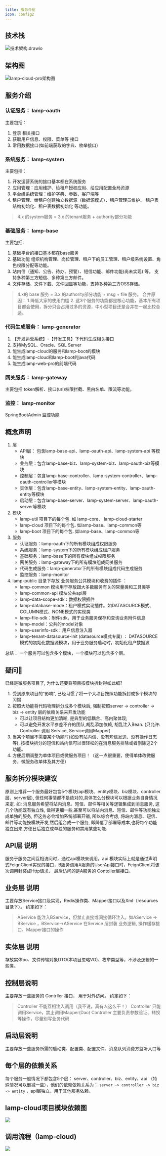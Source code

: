 ```yaml
---
title: 服务介绍
icon: config2
---
```


## 技术栈

![技术架构.drawio](/images/start/技术架构.drawio.png)



## 架构图

![lamp-cloud-pro架构图](/images/global/lamp-cloud-pro架构图.png)



## 服务介绍

### 认证服务： lamp-oauth

主要包括：

1. 登录 相关接口
2. 获取用户信息、权限、菜单等 接口
3. 常用数据接口(如前端获取的字典、枚举接口）

### 系统服务： lamp-system

主要包括：

1. 开发运营系统的接口基本都在系统服务
2. 应用管理：应用维护、给租户授权应用、给应用配置全局资源
3. 平台级系统管理：维护字典、参数、客户端等
4. 租户管理、给租户创建独立数据源（数据源模式）、租户管理员维护、 租户表结构初始化、租户表数据初始化 等功能。

> 4.x 的system服务 = 3.x 的tenant服务 + authority部分功能

### 基础服务： lamp-base

主要包括:

1. 基础平台的接口基本都在base服务
2. 基础功能 组织机构管理、岗位管理、租户下的员工管理、租户级系统设置、角色权限分配等功能。
3. 站内信（通知、公告、待办、预警）、短信功能、邮件功能(尚未实现) 等。 支持多种第三方短信、多种第三方邮件。
4. 文件存储、文件下载、文件回显等功能，支持多种第三方OSS存储。

> 4.x的 base 服务 = 3.x 的authority部分功能 + msg + file 服务。 合并原因： 1.降低大家的使用门槛 2. 这3个服务的功能都是核心功能，基本所有项目都会使用，拆分只会占用过多的资源，中小型项目还是合并在一起比较合适。

### 代码生成服务： lamp-generator

1. 【开发运营系统】-【开发工具】下代码生成相关接口
2. 支持MySQL、Oracle、SQL Server
3. 能生成lamp-cloud的服务和lamp-boot的模块
4. 能生成lamp-cloud和lamp-boot的java代码
5. 能生成lamp-web-pro的前端代码

### 网关服务： lamp-gateway

主要包括 token解析、接口(uri)权限拦截、黑白名单、限流等功能。 

### 监控： lamp-monitor

SpringBootAdmin 监控功能



## 概念声明

1. 层
   - API层： 包含lamp-base-api、lamp-oauth-api、lamp-system-api  等模块
   - 业务层：包含lamp-base-biz、lamp-system-biz、lamp-oauth-biz等模块
   - 控制层：包含lamp-base-controller、lamp-system-controller、lamp-oauth-controller等模块
   - 实体层：包含lamp-base-entity、lamp-system-entity、lamp-oauth-entity等模块
   - 启动层：包含lamp-base-server、lamp-system-server、lamp-oauth-server等模块
2. 模块
   - lamp-util 项目下的每个包. 如 lamp-core、 lamp-cloud-starter
   - lamp-cloud 项目下的每个包. 如lamp-base、lamp-common等
   - lamp-boot 项目下的每个包. 如lamp-base、lamp-common等
3. 服务
   - 认证服务：lamp-oauth下的所有模块组成权限服务
   - 系统服务：lamp-system下的所有模块组成租户服务
   - 基础服务：lamp-base下的所有模块组成权限服务
   - 网关服务：lamp-gateway下的所有模块组成网关服务
   - 代码生成服务：lamp-generator下的所有模块组成代码生成服务
   - 监控服务：lamp-monitor 
4. lamp-public 目录下存放 业务服务公共模块和收费的插件 ：
   - lamp-common 模块用于存放跟大多数服务有关的常量类和工具类等
   - lamp-common-api 模块公共api层
   - lamp-data-scope-sdk：数据权限插件
   - lamp-database-mode：租户模式实现插件。如DATASOURCE模式、COLUMN模式、NONE模式的实现类
   - lamp-file-sdk：附件sdk，用于业务服务保存和查询业务附件信息
   - lamp-model：公共的model对象
   - lamp-userinfo-sdk：用户信息注入器
   - lamp-tenant-datasource-init (datasource模式专属) ： DATASOURCE模式的初始化数据源模块，用于业务服务启动时，初始化租户数据源

总结： 一个服务可以包含多个模块，一个模块可以包含多个层。



## 疑问🤔️

已经是微服务项目了, 为什么还要将项目按模块拆封得如此细?

1. 受到原来项目的“影响”, 已经习惯了将一个大项目按照功能拆封成多个模块的习惯
2. 按照大功能将代码物理拆分成多个模块后, 强制按照server -> controller -> biz -> entity 层的依赖关系来开发功能
   - 可以让项目结构更加清晰, 是典型的低耦合、高内聚体现; 
   - 可以避免开发水平参差不齐的团队,胡乱添加依赖, 胡乱注入Bean. (只允许: Controller 调用 Service, Service调用Mapper) 
3. 当某个项目不需要某个功能时(如没有站内信、没有短信发送、没有操作日志等), 按模块拆分的短信和站内信可以很轻松的在消息服务排除或者删除这2个功能。
4. 方便后期调整为单体项目或微服务项目！（这一点很重要，使得单体改微服务，微服务改单体及其方便）



## 服务拆分模块建议

原则上推荐一个服务最好包含5个模块(api模块、entity模块、biz模块、controller层、server层), 但任何事情都不是绝对的,具体怎么分模块可以根据业务自身情况来定.
如: 消息服务希望将站内消息、短信、邮件等相关等逻辑集成到消息服务, 这几个功能既有独立性, 做得更细一些,甚至可以将站内消息、短信、邮件等功能独立成单独的服务, 但这务必会增加系统部署开销, 所以综合考虑, 将站内消息、短信、邮件等功能按模块开发,然后组合成一个服务, 即降低了部署等成本,也将每个功能独立出来,方便日后独立成单独的服务和禁用某些功能.



## API层 说明

服务于服务之间互相访问时，通过api模块来调用。api 模块实际上就是通过声明式FeignClient实现的接口，B服务调用A服务的UserApi接口时，FeignClient将该次调用封装成Http请求， 最后访问的是A服务的 Contoller层接口。

## 业务层 说明

主要存放Service接口及实现，Redis操作类、Mapper接口以及Xml（resources目录下）。
约定如下：

> AService 能注入BService，但禁止直接或间接循环注入。如AService -> BService ，BService->AService
> 在Service 层封装 业务逻辑, 操作缓存接口、Mapper接口的操作

## 实体层 说明

 存放实体po、文件传输对象DTO(本项目忽略VO)、枚举类型等，不涉及逻辑的一些类。

## 控制层说明

主要存放一些服务的 Contrller 接口， 用于对外访问。
约定如下：

> Controller 不能互相注入调用（我不说，真有人这么干！）
> Controller 只能调用Service，禁止调用Mapper(Dao)
> Controller 主要负责参数验证、转换等操作，尽量别写业务代码

## 启动层说明

主要存放一些服务所需的启动类、配置类、配置文件、消息队列消费方监听入口等



## 每个层的依赖关系

每个服务一般情况下都包含5个层： server、controller、biz、entity、api （特殊情况可以删减一些），他们的依赖依赖关系为： `server -> controller -> biz -> entity`  ，api层独立，用于其他服务依赖。  



## lamp-cloud项目模块依赖图

![](/images/start/lamp-cloud依赖图.png)  

## 调用流程（lamp-cloud)

![](/images/start/lamp-cloud调用流程.drawio.png)
